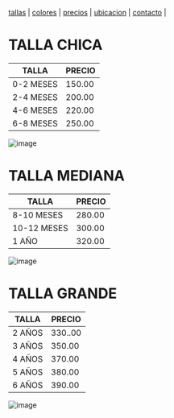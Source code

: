 [tallas](./tallas.md) | [colores](./colores.md) | [precios](./precios.md) | [ubicacion](./ubicacion) | [contacto](./contacto.md) | 

# TALLA CHICA

| TALLA | PRECIO |
|-------|--------|
|0-2 MESES | 150.00|
|2-4 MESES | 200.00|
|4-6 MESES | 220.00|
| 6-8 MESES | 250.00 | 


![image](https://user-images.githubusercontent.com/100168915/159015713-81b7822c-2f71-49cc-9dda-2267f8fb9c11.png)


# TALLA MEDIANA 


| TALLA | PRECIO |
|-------|--------|
| 8-10 MESES | 280.00 |
|10-12 MESES | 300.00 |
| 1 AÑO | 320.00 |


![image](https://user-images.githubusercontent.com/100168915/159016067-9108042a-7eed-4224-b02e-49cf62bbbb8d.png)



# TALLA GRANDE 


| TALLA | PRECIO |
|-------|--------|
| 2 AÑOS | 330..00 |
|3 AÑOS | 350.00 |
| 4 AÑOS | 370.00 |
| 5 AÑOS | 380.00 | 
| 6 AÑOS | 390.00 |

![image](https://user-images.githubusercontent.com/100168915/159016484-6026a3c1-c226-4889-8020-298175a9ff9c.png)

